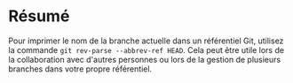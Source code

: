 # Résumé

Pour imprimer le nom de la branche actuelle dans un référentiel Git, utilisez la commande `git rev-parse --abbrev-ref HEAD`. Cela peut être utile lors de la collaboration avec d'autres personnes ou lors de la gestion de plusieurs branches dans votre propre référentiel.
